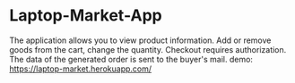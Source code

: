# Laptop-Market-App
The application allows you to view product information. Add or remove goods from the cart, change the quantity. Checkout requires   authorization. The data of the generated order is sent to the buyer's mail.
demo: https://laptop-market.herokuapp.com/
